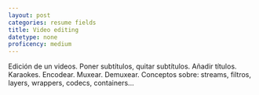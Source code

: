 ```yaml
---
layout: post
categories: resume fields
title: Video editing
datetype: none
proficency: medium
---
```


Edición de un videos. Poner subtítulos, quitar subtítulos. Añadir títulos. Karaokes. Encodear. Muxear. Demuxear. Conceptos sobre: streams, filtros, layers, wrappers, codecs, containers...

